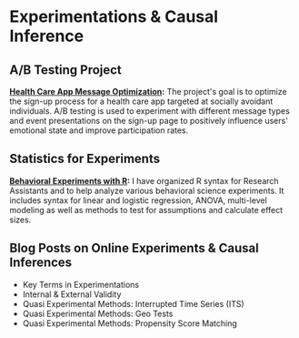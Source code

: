 # Experimentations & Causal Inference

## A/B Testing Project

**[Health Care App Message Optimization](https://github.com/yyklee/social-event-experimentation):**
The project's goal is to optimize the sign-up process for a health care app targeted at socially avoidant individuals. A/B testing is used to experiment with different message types and event presentations on the sign-up page to positively influence users' emotional state and improve participation rates.

## Statistics for Experiments
**[Behavioral Experiments with R](https://github.com/yyklee/R-for-behavioral-experimentations):**
I have organized R syntax for Research Assistants and to help analyze various behavioral science experiments. It includes syntax for linear and logistic regression, ANOVA, multi-level modeling as well as methods to test for assumptions and calculate effect sizes.

## Blog Posts on Online Experiments & Causal Inferences
- Key Terms in Experimentations
- Internal & External Validity
- Quasi Experimental Methods: Interrupted Time Series (ITS)
- Quasi Experimental Methods: Geo Tests
- Quasi Experimental Methods: Propensity Score Matching
